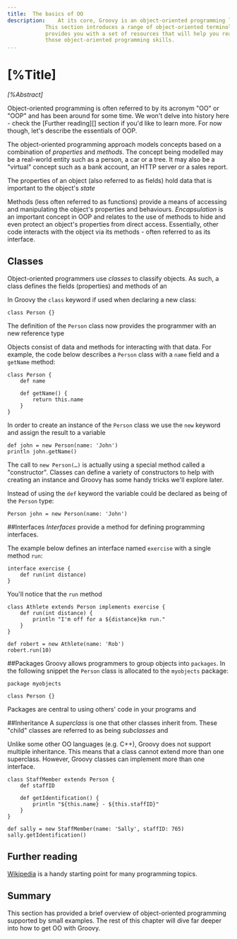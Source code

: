 ```yaml
---
title:	The basics of OO
description:	At its core, Groovy is an object-oriented programming language. 
            This section introduces a range of object-oriented terminology and 
            provides you with a set of resources that will help you really hone
            those object-oriented programming skills.
...
```

# [%Title]

_[%Abstract]_ 

Object-oriented programming is often referred to by its acronym "OO" or "OOP" and has been around for some time. We won't delve into history here - check the [Further reading][] section if you'd like to learn more. For now though, let's describe the essentials of OOP.

The object-oriented programming approach models concepts based on a combination of *properties* and *methods*. The concept being modelled may be a real-world entity such as a person, a car or a tree. It may also be a "virtual" concept such as a bank account, an HTTP server or a sales report.

The properties of an object (also referred to as fields) hold data that is important to the object's *state* 

Methods (less often referred to as functions) provide a means of accessing and manipulating the object's properties and behaviours. *Encapsulation* is an important concept in OOP and relates to the use of methods to hide and even protect an object's properties from direct access. Essentially, other code interacts with the object via its methods - often referred to as its interface. 



## Classes
Object-oriented programmers use *classes* to classify objects. As such, a class defines the fields (properties) and methods of an

In Groovy the `class` keyword if used when declaring a new class:

```
class Person {}
```

The definition of the `Person` class now provides the programmer with an new reference type

Objects consist of data and methods for interacting with that data. For example, the code below describes a `Person` class with a `name` field and a `getName` method:

```
class Person {
    def name
    
    def getName() {
        return this.name
    }
}
```

In order to create an instance of the `Person` class we use the `new` keyword and assign the result to a variable

```
def john = new Person(name: 'John')
println john.getName()
```
The call to `new Person(…)` is actually using a special method called a "constructor". Classes can define a variety of constructors to help with creating an instance and Groovy has some handy tricks we'll explore later.

Instead of using the `def` keyword the variable could be declared as being of the `Person` type:

```
Person john = new Person(name: 'John')
```

##Interfaces
*Interfaces* provide a method for defining programming interfaces. 

The example below defines an interface named `exercise` with a single method `run`:
```
interface exercise {
    def run(int distance)
}
```
You'll notice that the `run` method 

```
class Athlete extends Person implements exercise {
    def run(int distance) {
        println "I'm off for a ${distance}km run."
    }
}
```

```
def robert = new Athlete(name: 'Rob')
robert.run(10)
```

##Packages
Groovy allows programmers to group objects into `packages`. In the following snippet the `Person` class is allocated to the `myobjects` package:

```
package myobjects

class Person {}
```


Packages are central to using others' code in your programs and 


##Inheritance
A *superclass* is one that other classes inherit from. These "child" classes are referred to as being *subclasses* and 

Unlike some other OO languages (e.g. C++), Groovy does not support multiple inheritance. This means that a class cannot extend more than one superclass. However, Groovy classes can implement more than one interface.


```
class StaffMember extends Person {
    def staffID
    
    def getIdentification() {
        println "${this.name} - ${this.staffID}"
    }
}
```


```
def sally = new StaffMember(name: 'Sally', staffID: 765)
sally.getIdentification()
```



## Further reading
[Wikipedia](http://en.wikipedia.org/wiki/Object-oriented_programming) is a handy starting point for many programming topics.

## Summary
This section has provided a brief overview of object-oriented programming supported by small examples. The rest of this chapter will dive far deeper into how to get OO with Groovy.

